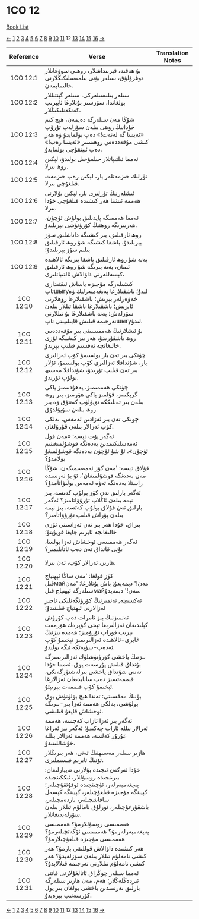 # 1CO 12
[Book List](../README.md)

[<-](./chapter_11.md) [1](./chapter_1.md) [2](./chapter_2.md) [3](./chapter_3.md) [4](./chapter_4.md) [5](./chapter_5.md) [6](./chapter_6.md) [7](./chapter_7.md) [8](./chapter_8.md) [9](./chapter_9.md) [10](./chapter_10.md) [11](./chapter_11.md) 12 [13](./chapter_13.md) [14](./chapter_14.md) [15](./chapter_15.md) [16](./chapter_16.md) [->](./chapter_13.md)

| Reference | Verse | Translation Notes |
|:---------:|-------|-------------------|
|1CO 12:1|بۇ ھەقتە، قېرىنداشلار، روھىي سوۋغاتلار توغرۇلۇق، سىلەر بۇنى بىلمەسلىكىڭلارنى خالىمايمەن.||
|1CO 12:2|سىلەر بىلىسىلەركى، سىلەر گېنتىللار بولغاندا، سۆزسىز بۇتلارغا ئاپېرىپ كەتكەنلىكىڭلار.||
|1CO 12:3|شۇڭا مەن سىلەرگە دەيمەن، ھېچ كىم خۇدانىڭ روھى بىلەن سۆزلەپ تۇرۇپ «ئەيسا گە لەنەت!» دەپ بولمايدۇ ۋە ھەر كىشى مۇقەددەس روھىسىز «ئەيسا رەب!» دەپ ئېيتقۇچى بولمايدۇ.||
|1CO 12:4|ئەمما ئىلتىپاتلار خىلمۇخىل بولىدۇ، لېكىن روھ بىرلا.||
|1CO 12:5|تۈرلىك خىزمەتلەر بار، لېكىن رەب خىزمەت قىلغۇچى بىرلا.||
|1CO 12:6|ئىشلەرنىڭ تۈرلىرى بار، لېكىن بۇلارنى ھەممە ئىشتا ھەر كىشىدە قىلغۇچى خۇدا بىرلا.||
|1CO 12:7|ئەمما ھەممىگە پايدىلىق بولۇش ئۈچۈن، ھەربىرىگە روھنىڭ كۆرۈنۈشى بېرىلىدۇ.||
|1CO 12:8|روھ ئارقىلىق، بىر كىشىگە داناشلىق سۆز بېرىلىدۇ، باشقا كىشىگە شۇ روھ ئارقىلىق بىلىم سۆز بېرىلىدۇ؛||
|1CO 12:9|يەنە شۇ روھ ئارقىلىق باشقا بىرىگە ئالاھىدە ئىمان، يەنە بىرىگە شۇ روھ ئارقىلىق كېسەللەرنى داۋالاش ئالتىباتلىرى،||
|1CO 12:10|كىشىلەرگە مۇجىزە ياساش ئىقتىدارى تاپшыryلىدۇ؛ باشقىلارغا پەيغەمبەرلىك ۋە خەۋەرلەر بېرىش؛ باشقىلارغا روھلارنى ئايرىش؛ باشقىلارغا باشقا تىللار بىلەن سۆزلەش؛ يەنە باشقىلارغا بۇ تىللارنى تەرجىمە قىلىش قابىلىيىتى تاپшыryلىدۇ.||
|1CO 12:11|بۇ ئىشلارنىڭ ھەممىسىنى بىر مۇقەددەس روھ باشقۇرىدۇ، ھەر بىر كىشىگە ئۆزى خالىغانچە تەقسىم قىلىپ بېرىدۇ.||
|1CO 12:12|چۈنكى بىر تەن بار بولسىمۇ كۆپ ئەزالىرى بار، شۇنداقلا ئەزالىرى كۆپ بولسىمۇ، ئۇلار بىر تەن قىلىپ تۇرىدۇ، شۇنداقلا مەسىھ بولۇپ تۇرىدۇ.||
|1CO 12:13|چۈنكى ھەممىمىز، يەھۇدىىمىز ياكى گرېكمىز، قۇلمىز ياكى ھۆرمىز، بىر روھ بىلەن بىر تەنلىككە تۆيۈلۈپ كەتتۇق ۋە بىر روھ بىلەن سۇيۇلدۇق.||
|1CO 12:14|چونكى تەن بىر ئەزادىن ئەمەس، بەلكى كۆپ ئەزالار بىلەن قۇرۇلغان.||
|1CO 12:15|ئەگەر پۇت دېسە: «مەن قول ئەمەسلىكىمدىن بەدەنگە قوشۇلمىغىنىم ئۈچۈن»، ئۇ شۇ ئۈچۈن بەدەنگە قوشۇلمىغۇ بولامدۇ؟||
|1CO 12:16|قۇلاق دېسە: 'مەن كۆز ئەمەسمىكەن، شۇڭا مەن بەدەنگە قوشۇلمىغان'، ئۇ بۇ نەرسىدە راستلا بەدەنگە تەۋە ئەمەس بولىۋاتامدۇ؟||
|1CO 12:17|ئەگەر بارلىق تەن كۆز بولۇپ كەتسە، بىز نېمە بىلەن ئاڭلاپ تۇرۇۋاتامىز؟ ئەگەر بارلىق تەن قۇلاق بولۇپ كەتسە، بىز نېمە بىلەن پۇراش قىلىپ تۇرۇۋاتامىز؟||
|1CO 12:18|بىراق، خۇدا ھەر بىر تەن ئەزاسىنى ئۆزى خالىغانچە ئايرىم جايغا قويۇپتۇ؛||
|1CO 12:19|ئەگەر ھەممىسى ئوخشاش ئەزا بولسا، بۇنى قانداق تەن دەپ ئاتايلىمىز؟||
|1CO 12:20|ھازىر، ئەزالار كۆپ، تەن بىرلا.||
|1CO 12:21|كۆز قولغا: 'مەن ساڭا ئېھتياج قىلмайمەن!' دېمەيدۇ; باش پۇتلارغا: 'مەن سىلەرگە ئېھتياج قىلмайمەن!' دېمەيدۇ.||
|1CO 12:22|ئەكسىچە, تەنمىزنىڭ كۆرۈنگەنلىكى ئاجىز ئەزالارنى ئېھتياج قىلىنىدۇ؛||
|1CO 12:23|تەنمىزنىڭ بىز نامرات دەپ كۆرۈش كېلىدىغان ئەزالىرىغا تېخى كۆپرەك ھۆرمەت بېرىپ قوراپ تۇرۇمىز؛ ھەمدە بىزنىڭ غايرى-ئالاھىدە ئەزالىرىمىز تېخىمۇ كۆپ ئەدەپ-سۈپەتكە ئىگە بولىدۇ.||
|1CO 12:24|بىزنىڭ ياخشى كۆرۈنۈشلۈك ئەزالىرىمىزگە بۇنداق قىلىش پۇرسەت يوق. ئەمما خۇدا تەننى شۇنداق ياخشى بىرلەشتۈرگەنكى، قىممەتسىز دەپ سانايدىغان ئەزالارغا تېخىمۇ كۆپ قىممەت بېرىپتۇ.||
|1CO 12:25|بۇنىڭ مەقسىتى: تەندا ھېچ بۆلۈنۈش يوق بولۇشى، بەلكى ھەممە ئەزا بىر-بىرىگە ئوخشاش قايغۇ قىلىشى.||
|1CO 12:26|ئەگەر بىر ئەزا ئازاب كەچسە، ھەممە ئەزالار بىللە ئازاب چەكىدۇ؛ ئەگەر بىر ئەزاغا غۇرۇر كەلسە، ھەممە ئەزالار بىللە خۇشاللىنىدۇ.||
|1CO 12:27|ھازىر سىلەر مەسىھنىڭ تەنى، ھەر بىرىڭلار ئۇنىڭ ئايرىم قىسىملىرى.||
|1CO 12:28|خۇدا ئەركەن ئىچىدە بۇلارنى تەييارلىغان: بىرىنجىدە روسۇللار، ئىككىنجىدە پەيغەمبەرلەر، ئۈچىنجىدە ئوقۇتقۇچىلەر؛ كېيىنگە مۇجىزە قىلغۇچىلەر، كېيىنگە كېسەل ساقاشچىلەر، ياردەمچىلەر، باشقۇرغۇچىلەر، تورلۇق نامالۇم تىللار بىلەن سۆزلەيدىغانلار.||
|1CO 12:29|ھەممىسى روسۇللارمۇ؟ ھەممىسى پەيغەمبەرلەرمۇ؟ ھەممىسى ئۆگەتچىلەرمۇ؟ ھەممىسى مۇجىزە قىلغۇچىلارمۇ؟||
|1CO 12:30|ھەر كىشىدە داۋالاش قوللىقى بارمۇ؟ ھەر كىشى نامەلۇم تىللار بىلەن سۆزلەيدۇ؟ ھەر كىشى نامەلۇم تىللارنى تەرجىمە قىلالايدۇ؟||
|1CO 12:31|ئەمما سىلەر چوڭراق ئاتالغۇلارنى قاتتى ئىزدەڭلەڭلار؛ ھەم، مەن ھازىر سىلەرگە بارلىق نەرسىدىن ياخشى بولغان بىر يول كۆرسەتىپ بېرەيدۇ.||


[<-](./chapter_11.md) [1](./chapter_1.md) [2](./chapter_2.md) [3](./chapter_3.md) [4](./chapter_4.md) [5](./chapter_5.md) [6](./chapter_6.md) [7](./chapter_7.md) [8](./chapter_8.md) [9](./chapter_9.md) [10](./chapter_10.md) [11](./chapter_11.md) 12 [13](./chapter_13.md) [14](./chapter_14.md) [15](./chapter_15.md) [16](./chapter_16.md) [->](./chapter_13.md)